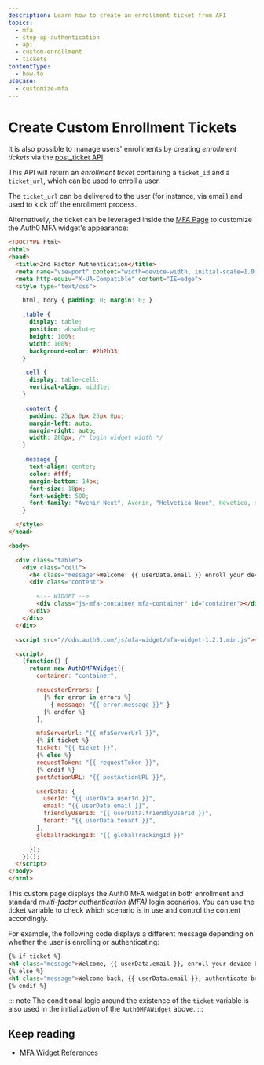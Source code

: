 ```yaml
---
description: Learn how to create an enrollment ticket from API
topics:
  - mfa
  - step-up-authentication
  - api
  - custom-enrollment
  - tickets
contentType:
  - how-to
useCase:
  - customize-mfa
---
```

# Create Custom Enrollment Tickets

It is also possible to manage users' enrollments by creating _enrollment tickets_ via the [post_ticket API](/api/management/v2#!/Guardian/post_ticket).

This API will return an _enrollment ticket_ containing a `ticket_id` and a `ticket_url`, which can be used to enroll a user.

The `ticket_url` can be delivered to the user (for instance, via email) and used to kick off the enrollment process.

Alternatively, the ticket can be leveraged inside the [MFA Page](${manage_url}/#/guardian_mfa_page) to customize the Auth0 MFA widget's appearance:

```html
<!DOCTYPE html>
<html>
<head>
  <title>2nd Factor Authentication</title>
  <meta name="viewport" content="width=device-width, initial-scale=1.0, maximum-scale=1.0, user-scalable=no" />
  <meta http-equiv="X-UA-Compatible" content="IE=edge">
  <style type="text/css">

    html, body { padding: 0; margin: 0; }

    .table {
      display: table;
      position: absolute;
      height: 100%;
      width: 100%;
      background-color: #2b2b33;
    }

    .cell {
      display: table-cell;
      vertical-align: middle;
    }

    .content {
      padding: 25px 0px 25px 0px;
      margin-left: auto;
      margin-right: auto;
      width: 280px; /* login widget width */
    }

    .message {
      text-align: center;
      color: #fff;
      margin-bottom: 14px;
      font-size: 18px;
      font-weight: 500;
      font-family: "Avenir Next", Avenir, "Helvetica Neue", Hevetica, sans-serif;;
    }

  </style>
</head>

<body>

  <div class="table">
    <div class="cell">
      <h4 class="message">Welcome! {{ userData.email }} enroll your device</h4>
      <div class="content">

        <!-- WIDGET -->
        <div class="js-mfa-container mfa-container" id="container"></div>
      </div>
    </div>
  </div>

  <script src="//cdn.auth0.com/js/mfa-widget/mfa-widget-1.2.1.min.js"></script>

  <script>
    (function() {
      return new Auth0MFAWidget({
        container: "container",

        requesterErrors: [
          {% for error in errors %}
            { message: "{{ error.message }}" }
          {% endfor %}
        ],

        mfaServerUrl: "{{ mfaServerUrl }}",
        {% if ticket %}
        ticket: "{{ ticket }}",
        {% else %}
        requestToken: "{{ requestToken }}",
        {% endif %}
        postActionURL: "{{ postActionURL }}",

        userData: {
          userId: "{{ userData.userId }}",
          email: "{{ userData.email }}",
          friendlyUserId: "{{ userData.friendlyUserId }}",
          tenant: "{{ userData.tenant }}",
        },
        globalTrackingId: "{{ globalTrackingId }}"

      });
    })();
  </script>
</body>
</html>
```

This custom page displays the Auth0 MFA widget in both enrollment and standard <dfn data-key="multifactor-authentication">multi-factor authentication (MFA)</dfn> login scenarios. You can use the ticket variable to check which scenario is in use and control the content accordingly.

For example, the following code displays a different message depending on whether the user is enrolling or authenticating:

```html
{% if ticket %}
<h4 class="message">Welcome, {{ userData.email }}, enroll your device below</h4>
{% else %}
<h4 class="message">Welcome back, {{ userData.email }}, authenticate below</h4>
{% endif %}
````

::: note
The conditional logic around the existence of the `ticket` variable is also used in the initialization of the `Auth0MFAWidget` above.
:::

## Keep reading

* [MFA Widget References](/mfa/references/mfa-widget-reference)